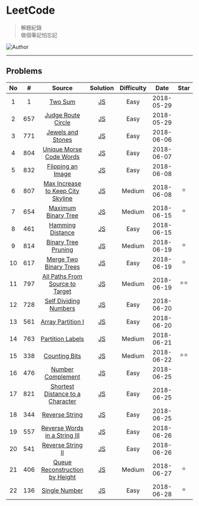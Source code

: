 # LeetCode
> 解題紀錄    
> 做個筆記怕忘記  

![Author](https://img.shields.io/badge/Author-Junxiang-yellow.svg)
___
## Problems
| No    | #     | Source                                    | Solution                 | Difficulty | Date       | Star  |
| :---: | :---: | :---------------------------------------: | :----------------------: | :--------: | :--------: | :---: |
| 1     | 1     | [Two Sum][#1]                             | [JS](/JavaScript/%231)   | Easy       | 2018-05-29 |
| 2     | 657   | [Judge Route Circle][#657]                | [JS](/JavaScript/%23657) | Easy       | 2018-05-29 |
| 3     | 771   | [Jewels and Stones][#771]                 | [JS](/JavaScript/%23771) | Easy       | 2018-06-06 |
| 4     | 804   | [Unique Morse Code Words][#804]           | [JS](/JavaScript/%23804) | Easy       | 2018-06-07 |
| 5     | 832   | [Flipping an Image][#832]                 | [JS](/JavaScript/%23832) | Easy       | 2018-06-08 |
| 6     | 807   | [Max Increase to Keep City Skyline][#807] | [JS](/JavaScript/%23807) | Medium     | 2018-06-08 | ⭐     |
| 7     | 654   | [Maximum Binary Tree][#654]               | [JS](/JavaScript/%23654) | Medium     | 2018-06-15 | ⭐     |
| 8     | 461   | [Hamming Distance][#461]                  | [JS](/JavaScript/%23461) | Easy       | 2018-06-15 |
| 9     | 814   | [Binary Tree Pruning][#814]               | [JS](/JavaScript/%23814) | Medium     | 2018-06-19 | ⭐     |
| 10    | 617   | [Merge Two Binary Trees][#617]            | [JS](/JavaScript/%23617) | Easy       | 2018-06-19 | ⭐     |
| 11    | 797   | [All Paths From Source to Target][#797]   | [JS](/JavaScript/%23797) | Medium     | 2018-06-19 | ⭐⭐    |
| 12    | 728   | [Self Dividing Numbers][#728]             | [JS](/JavaScript/%23728) | Easy       | 2018-06-20 |       |
| 13    | 561   | [Array Partition I][#561]                 | [JS](/JavaScript/%23561) | Easy       | 2018-06-20 |       |
| 14    | 763   | [Partition Labels][#763]                  | [JS](/JavaScript/%23763) | Medium     | 2018-06-21 |       |
| 15    | 338   | [Counting Bits][#338]                     | [JS](/JavaScript/%23338) | Medium     | 2018-06-22 | ⭐⭐    |
| 16    | 476   | [Number Complement][#476]                 | [JS](/JavaScript/%23476) | Easy       | 2018-06-25 |
| 17    | 821   | [Shortest Distance to a Character][#821]  | [JS](/JavaScript/%23821) | Easy       | 2018-06-25 |
| 18    | 344   | [Reverse String][#344]                    | [JS](/JavaScript/%23344) | Easy       | 2018-06-25 |
| 19    | 557   | [Reverse Words in a String III][#557]     | [JS](/JavaScript/%23557) | Easy       | 2018-06-26 |
| 20    | 541   | [Reverse String II][#541]                 | [JS](/JavaScript/%23541) | Easy       | 2018-06-26 |
| 21    | 406   | [Queue Reconstruction by Height][#406]    | [JS](/JavaScript/%23406) | Medium     | 2018-06-27 | ⭐     |
| 22    | 136   | [Single Number][#136]                     | [JS](/JavaScript/%23136) | Easy       | 2018-06-28 | ⭐     |


<!-- 參考 超連結 Source -->
[#1]: https://leetcode.com/problems/two-sum/description/
[#657]:https://leetcode.com/problems/judge-route-circle/description/ 
[#771]:https://leetcode.com/problems/jewels-and-stones/description/    
[#804]:https://leetcode.com/problems/unique-morse-code-words/description/
[#832]:https://leetcode.com/problems/flipping-an-image/description/
[#807]:https://leetcode.com/problems/max-increase-to-keep-city-skyline/description/
[#654]:https://leetcode.com/problems/maximum-binary-tree/description/
[#461]:https://leetcode.com/problems/hamming-distance/description/
[#814]:https://leetcode.com/problems/binary-tree-pruning/description/
[#617]:https://leetcode.com/problems/merge-two-binary-trees/description/
[#797]:https://leetcode.com/problems/all-paths-from-source-to-target/description/
[#728]:https://leetcode.com/problems/self-dividing-numbers/description/
[#561]:https://leetcode.com/problems/array-partition-i/description/
[#763]:https://leetcode.com/problems/partition-labels/description/
[#338]:https://leetcode.com/problems/counting-bits/description/
[#476]:https://leetcode.com/problems/number-complement/description/
[#821]:https://leetcode.com/problems/shortest-distance-to-a-character/description/
[#344]:https://leetcode.com/problems/reverse-string/description/
[#557]:https://leetcode.com/problems/reverse-words-in-a-string-iii/description/
[#541]:https://leetcode.com/problems/reverse-string-ii/description/
[#406]:https://leetcode.com/problems/queue-reconstruction-by-height/description/
[#136]:https://leetcode.com/problems/single-number/description/

